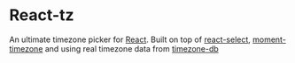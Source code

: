 # React-tz

An ultimate timezone picker for [React](https://reactjs.com). Built on top of [react-select](https://github.com/JedWatson/react-select), [moment-timezone](https://github.com/moment/moment-timezone) and using real timezone data from [timezone-db](https://timezonedb.com/) 
